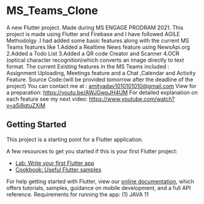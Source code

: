 # MS_Teams_Clone

A new Flutter project.
Made during MS ENGAGE PRODRAM 2021. 
This project is made using Flutter and Firebase and I have followed AGILE Methodolgy .I had added some basic features along with the current MS Teams features like 
1.Added a  Realtime News feature using NewsApi.org
2.Added a Todo List
3.Added a QR code Creator and Scanner
4.OCR (optical character recognition)which converts an image directly to text format.
The current Existing features in the MS Teams included :
Assignment Uploading, Meetings feature and a Chat ,Calendar and  Activity Feature.
Source Code:(will be provided tomorrow after the deadline of the project)
You can contact me at : amityadav1010101010@gmail.com
View for a preparation: https://youtu.be/AWJGwpJH4UM
For detailed explanation on each feature see my next video:
https://www.youtube.com/watch?v=aSj8qtuZXiM
## Getting Started

This project is a starting point for a Flutter application.

A few resources to get you started if this is your first Flutter project:

- [Lab: Write your first Flutter app](https://flutter.dev/docs/get-started/codelab)
- [Cookbook: Useful Flutter samples](https://flutter.dev/docs/cookbook)

For help getting started with Flutter, view our
[online documentation](https://flutter.dev/docs), which offers tutorials,
samples, guidance on mobile development, and a full API reference.
 Requirements for running the app:
 (1) JAVA 11
 
